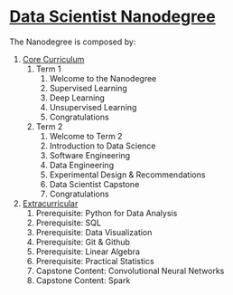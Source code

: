 # [Data Scientist Nanodegree](https://eu.udacity.com/course/data-scientist-nanodegree--nd025)

The Nanodegree is composed by:
1. [Core Curriculum](https://github.com/simonerigoni/udacity/tree/master/data_scientist_nanodegree/core_curriculum)
    1. Term 1
        1. Welcome to the Nanodegree
        2. Supervised Learning
        3. Deep Learning
        4. Unsupervised Learning
        5. Congratulations
    2. Term 2
        1. Welcome to Term 2
        2. Introduction to Data Science
        3. Software Engineering
        4. Data Engineering
        5. Experimental Design & Recommendations
        6. Data Scientist Capstone
        7. Congratulations
2. [Extracurricular](https://github.com/simonerigoni/udacity/tree/master/data_scientist_nanodegree/extracurricular)
    1. Prerequisite: Python for Data Analysis
    2. Prerequisite: SQL
    3. Prerequisite: Data Visualization
    4. Prerequisite: Git & Github
    5. Prerequisite: Linear Algebra
    6. Prerequisite: Practical Statistics
    7. Capstone Content: Convolutional Neural Networks
    8. Capstone Content: Spark
